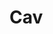 # Cav

<div id="tagline" style="display: none">Experimental TypeScript web framework, made for <a href="https://deno.land">Deno</a></div>
